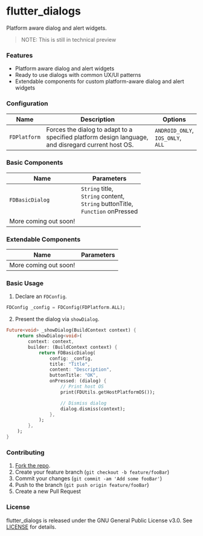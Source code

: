# flutter_dialogs
Platform aware dialog and alert widgets.
> NOTE: This is still in technical preview


### Features

- Platform aware dialog and alert widgets
- Ready to use dialogs with common UX/UI patterns
- Extendable components for custom platform-aware dialog and alert widgets

### Configuration

|Name|Description|Options
|---|---|---|
|`FDPlatform`|Forces the dialog to adapt to a specified platform design language, and disregard current host OS.|`ANDROID_ONLY`,<br>`IOS_ONLY`,<br>`ALL`|

### Basic Components

|Name|Parameters|
|---|---|
|`FDBasicDialog`|`String` title,<br>`String` content,<br>`String` buttonTitle,<br>`Function` onPressed|
|More coming out soon!||

### Extendable Components

|Name|Parameters|
|---|---|
|More coming out soon!||

### Basic Usage

1. Declare an `FDConfig`.

```dart
FDConfig _config = FDConfig(FDPlatform.ALL);
```

2. Present the dialog via `showDialog`.

```dart
Future<void> _showDialog(BuildContext context) {
    return showDialog<void>(
        context: context,
        builder: (BuildContext context) {
            return FDBasicDialog(
                config: _config,
                title: "Title",
                content: "Description",
                buttonTitle: "OK",
                onPressed: (dialog) {
                    // Print host OS
                    print(FDUtils.getHostPlatformOS());

                    // Dismiss dialog
                    dialog.dismiss(context);
                },
            );
        },
    );
}
```

### Contributing

1. [Fork the repo](<https://github.com/joshuadeguzman/flutter-dialogs/fork>).
2. Create your feature branch (`git checkout -b feature/fooBar`)
3. Commit your changes (`git commit -am 'Add some fooBar'`)
4. Push to the branch (`git push origin feature/fooBar`)
5. Create a new Pull Request

### License

flutter_dialogs is released under the GNU General Public License v3.0. See [LICENSE](https://github.com/joshuadeguzman/flutter-dialogs/blob/master/LICENSE) for details.
